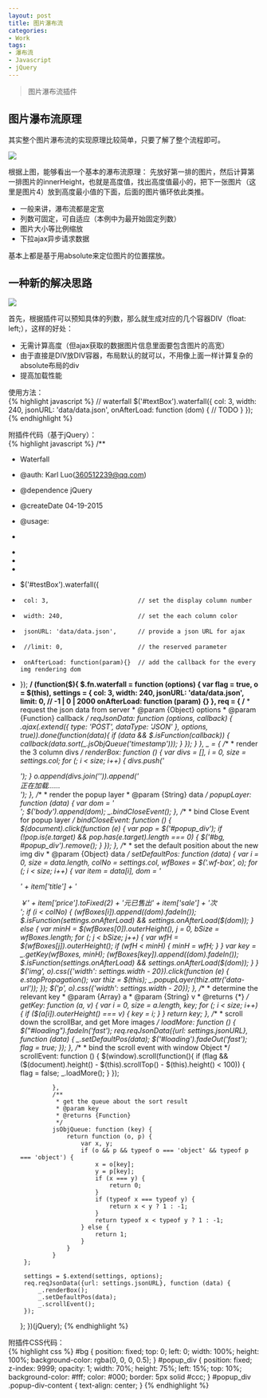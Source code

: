 ```yaml
---
layout: post
title: 图片瀑布流
categories:
- Work
tags:
- 瀑布流
- Javascript
- jQuery
---
```


> 图片瀑布流插件  

## 图片瀑布流原理  

其实整个图片瀑布流的实现原理比较简单，只要了解了整个流程即可。

![](http://i1154.photobucket.com/albums/p531/luolinjia/blog%20images/0522-2015_zpsvmuiw8az.png)  

根据上图，能够看出一个基本的瀑布流原理： 先放好第一排的图片，然后计算第一排图片的innerHeight，也就是高度值，找出高度值最小的，把下一张图片（这里是图片4）放到高度最小值的下面，后面的图片循环依此类推。

- 一般来讲，瀑布流都是定宽
- 列数可固定，可自适应（本例中为最开始固定列数）
- 图片大小等比例缩放
- 下拉ajax异步请求数据  

基本上都是基于用absolute来定位图片的位置摆放。  


## 一种新的解决思路  

![](http://i1154.photobucket.com/albums/p531/luolinjia/blog%20images/0522-2015-2_zpsefmuleqd.png)  

首先，根据插件可以预知具体的列数，那么就生成对应的几个容器DIV（float: left;），这样的好处：  

- 无需计算高度（但ajax获取的数据图片信息里面要包含图片的高宽）
- 由于直接是DIV放DIV容器，布局默认的就可以，不用像上面一样计算复杂的absolute布局的div
- 提高加载性能  

使用方法：  
{% highlight javascript %}
// waterfall
$('#textBox').waterfall({
	col: 3, 
	width: 240,
	jsonURL: 'data/data.json',
	onAfterLoad: function (dom) {
		// TODO
	}
});
{% endhighlight %}

附插件代码（基于jQuery）：  
{% highlight javascript %}
/**
 * Waterfall
 * @auth: Karl Luo(360512239@qq.com)
 * @dependence jQuery
 * @createDate 04-19-2015
 * @usage:
 * <div id="testBox">
 *
 * </div>
 *
 * $('#testBox').waterfall({
 *      col: 3, 						// set the display column number
 *      width: 240,  					// set the each column color
 *      jsonURL: 'data/data.json',   	// provide a json URL for ajax
 *      //limit: 0,  					// the reserved parameter
 *      onAfterLoad: function(param){}	// add the callback for the every img rendering dom
 * });
 **/
(function($){
	$.fn.waterfall = function (options) {
		var flag = true,
			o = $(this),
			settings = {
				col: 3,
				width: 240,
				jsonURL: 'data/data.json',
				limit: 0, // -1 | 0 | 2000
				onAfterLoad: function (param) {}
			}, req = {
				/**
				 * request the json data from server
				 * @param {Object} options
				 * @param {Function} callback
				 */
				reqJsonData: function (options, callback) {
					$.ajax($.extend({
						type: 'POST',
						dataType: 'JSON'
					}, options, true)).done(function(data){
						if (data && $.isFunction(callback)) {
							callback(data.sort(_.jsObjQueue('timestamp')));
						}
					});
				}
			}, _ = {
				/**
				 * render the 3 column divs
				 */
				renderBox: function () {
					var divs = [], i = 0, size = settings.col;
					for (; i < size; i++) {
						divs.push('<div class="wf-box"></div>');
					}
					o.append(divs.join('')).append('<div id="loading">正在加载……</div>');
				},
				/**
				 * render the popup layer
				 * @param {String} data
				 */
				popupLayer: function (data) {
					var dom = '<div id="popup_div" class="popup-div"><div class="popup-div-content"><img src="' + data + '" alt=""/></div></div><div id="bg"></div>';
					$('body').append(dom);
					_.bindCloseEvent();
				},
				/**
				 * bind Close Event for popup layer
				 */
				bindCloseEvent: function () {
					$(document).click(function (e) {
						var pop = $('#popup_div');
						if (!pop.is(e.target) && pop.has(e.target).length === 0) {
							$('#bg, #popup_div').remove();
						}
					});
				},
				/**
				 * set the default position about the new img div
				 * @param {Object} data
				 */
				setDefaultPos: function (data) {
					var i = 0, size = data.length, colNo = settings.col, wfBoxes = $('.wf-box', o);
					for (; i < size; i++) {
						var item = data[i], dom = '<div class="mb20"><div class="wf-box-title"><a href="javascript:;"><img data-url="' + item['img']['img'] + '" src="' + item['img']['img'] + '" alt=""/></a><p><span>' + item['title'] + '</span></p></div><div class="wf-box-info"><span class="wf-box-info-price"><span>￥' + item['price'].toFixed(2) + '</span>元</span><span class="wf-box-info-sale">已售出<span>' + item['sale'] + '</span>次</span></div></div>';
						if (i < colNo) {
							$(wfBoxes[i]).append($(dom).fadeIn());
							$.isFunction(settings.onAfterLoad) && settings.onAfterLoad($(dom));
						} else {
							var minH = $(wfBoxes[0]).outerHeight(), j = 0, bSize = wfBoxes.length;
							for (; j < bSize; j++) {
								var wfH = $(wfBoxes[j]).outerHeight();
								if (wfH < minH) {
									minH = wfH;
								}
							}
							var key = _.getKey(wfBoxes, minH);
							$(wfBoxes[key]).append($(dom).fadeIn());
							$.isFunction(settings.onAfterLoad) && settings.onAfterLoad($(dom));
						}
					}
					$('img', o).css({'width': settings.width - 20}).click(function (e) {
						e.stopPropagation();
						var thiz = $(this);
						_.popupLayer(thiz.attr('data-url'));
					});
					$('p', o).css({'width': settings.width - 20});
				},
				/**
				 * determine the relevant key
				 * @param {Array} a
				 * @param {String} v
				 * @returns {*}
				 */
				getKey: function (a, v) {
					var i = 0, size = a.length, key;
					for (; i < size; i++) {
						if ($(a[i]).outerHeight() === v) {
							key = i;
						}
					}
					return key;
				},
				/**
				 * scroll down the scrollBar, and get More images
				 */
				loadMore: function () {
					$("#loading").fadeIn('fast');
					req.reqJsonData({url: settings.jsonURL}, function (data) {
						_.setDefaultPos(data);
						$('#loading').fadeOut('fast');
						flag = true;
					});
				},
				/**
				 * bind the scroll event with window Object
				 */
				scrollEvent: function () {
					$(window).scroll(function(){
						if (flag && ($(document).height() - $(this).scrollTop() - $(this).height() < 100)) {
							flag = false;
							_.loadMore();
						}
					});

				},
				/**
				 * get the queue about the sort result
				 * @param key
				 * @returns {Function}
				 */
				jsObjQueue: function (key) {
					return function (o, p) {
						var x, y;
						if (o && p && typeof o === 'object' && typeof p === 'object') {
							x = o[key];
							y = p[key];
							if (x === y) {
								return 0;
							}
							if (typeof x === typeof y) {
								return x < y ? 1 : -1;
							}
							return typeof x < typeof y ? 1 : -1;
						} else {
							return 1;
						}
					}
				}
		};

		settings = $.extend(settings, options);
		req.reqJsonData({url: settings.jsonURL}, function (data) {
			_.renderBox();
			_.setDefaultPos(data);
			_.scrollEvent();
		});
	};
})(jQuery);
{% endhighlight %}  

附插件CSS代码：  
{% highlight css %}
#bg {
    position: fixed;
    top: 0;
    left: 0;
    width: 100%;
    height: 100%;
    background-color: rgba(0, 0, 0, 0.5);
}
#popup_div {
    position: fixed;
    z-index: 9999;
    opacity: 1;
    width: 70%;
    height: 75%;
    left: 15%;
    top: 10%;
    background-color: #fff;
    color: #000;
    border: 5px solid #ccc;
}
#popup_div .popup-div-content {
    text-align: center;
}
{% endhighlight %} 